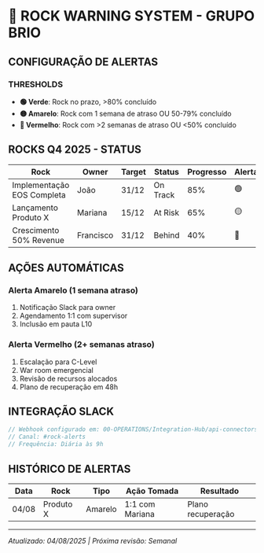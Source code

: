 # 🚨 ROCK WARNING SYSTEM - GRUPO BRIO

## CONFIGURAÇÃO DE ALERTAS

### THRESHOLDS
- **🟢 Verde**: Rock no prazo, >80% concluído
- **🟡 Amarelo**: Rock com 1 semana de atraso OU 50-79% concluído
- **🔴 Vermelho**: Rock com >2 semanas de atraso OU <50% concluído

## ROCKS Q4 2025 - STATUS

| Rock | Owner | Target | Status | Progresso | Alerta |
|------|-------|--------|--------|-----------|--------|
| Implementação EOS Completa | João | 31/12 | On Track | 85% | 🟢 |
| Lançamento Produto X | Mariana | 15/12 | At Risk | 65% | 🟡 |
| Crescimento 50% Revenue | Francisco | 31/12 | Behind | 40% | 🔴 |

## AÇÕES AUTOMÁTICAS

### Alerta Amarelo (1 semana atraso)
1. Notificação Slack para owner
2. Agendamento 1:1 com supervisor
3. Inclusão em pauta L10

### Alerta Vermelho (2+ semanas atraso)
1. Escalação para C-Level
2. War room emergencial
3. Revisão de recursos alocados
4. Plano de recuperação em 48h

## INTEGRAÇÃO SLACK

```javascript
// Webhook configurado em: 00-OPERATIONS/Integration-Hub/api-connectors/slack-webhooks/
// Canal: #rock-alerts
// Frequência: Diária às 9h
```

## HISTÓRICO DE ALERTAS

| Data | Rock | Tipo | Ação Tomada | Resultado |
|------|------|------|-------------|-----------|
| 04/08 | Produto X | Amarelo | 1:1 com Mariana | Plano recuperação |

---
*Atualizado: 04/08/2025 | Próxima revisão: Semanal*
